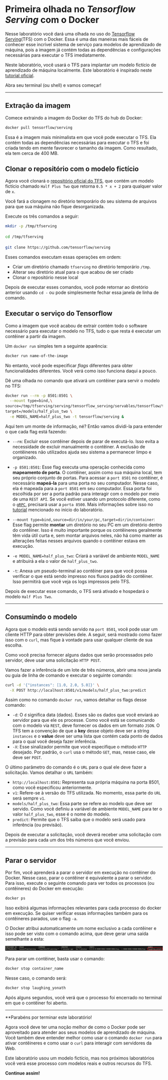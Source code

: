 # Primeira olhada no *Tensorflow Serving* com o Docker

Nesse laboratório você dará uma olhada no uso do [Tensorflow Serving](https://www.tensorflow.org/tfx/guide/serving)(TFS) com o Docker. Essa é uma das maneiras mais fáceis de conhecer esse incrível sistema de serviço para modelos de aprendizado de máquina, pois a imagem já contém todas as dependências e configurações necessárias para executar o TFS imediatamente.

Neste laboratório, você usará o TFS para implantar um modelo fictício de aprendizado de máquina localmente. Este laboratório é inspirado neste [tutorial oficial](https://www.tensorflow.org/tfx/serving/docker).

Abra seu terminal (ou shell) e vamos começar!

----------------------

## Extração da imagem

Comece extraindo a imagem do Docker do TFS do hub do Docker:

```bash
docker pull tensorflow/serving
```
Essa é a imagem mais minimalista em que você pode executar o TFS. Ela contém todas as dependências necessárias para executar o TFS e foi criada tendo em mente favorecer o tamanho da imagem. Como resultado, ela tem cerca de 400 MB.

## Clonar o repositório com o modelo fictício


Agora você clonará o [repositório oficial do TFS](https://github.com/tensorflow/serving), que contém um modelo fictício chamado `Half Plus Two` que retorna `0.5 * x + 2` para qualquer valor de `x`. 

Você fará a clonagem no diretório temporário do seu sistema de arquivos para que sua máquina não fique desorganizada. 

Execute os três comandos a seguir:

```bash
mkdir -p /tmp/tfserving

cd /tmp/tfserving

git clone https://github.com/tensorflow/serving
```

Esses comandos executam essas operações em ordem:
- Criar um diretório chamado `tfserving` no diretório temporário `/tmp`.
- Alterar seu diretório atual para o que acabou de ser criado
- Clonar o repositório nesse local

Depois de executar esses comandos, você pode retornar ao diretório anterior usando `cd -` ou pode simplesmente fechar essa janela de linha de comando.

## Executar o serviço do Tensorflow

Como a imagem que você acabou de extrair contém todo o software necessário para executar o modelo no TFS, tudo o que resta é executar um contêiner a partir da imagem.

Um `docker run` simples tem a seguinte aparência:

```bash
docker run name-of-the-image
```
No entanto, você pode especificar *flags* diferentes para obter funcionalidades diferentes. Você verá como isso funciona daqui a pouco.

Dê uma olhada no comando que ativará um contêiner para servir o modelo no TFS:

```bash
docker run --rm -p 8501:8501 \
  --mount type=bind,\
source=/tmp/tfserving/serving/tensorflow_serving/servables/tensorflow/testdata/saved_model_half_plus_two_cpu,\
target=/models/half_plus_two \
  -e MODEL_NAME=half_plus_two -t tensorflow/serving &
```

Aqui tem um monte de informação, né? Então vamos dividi-la para entender o que cada flag está fazendo:

- `--rm`: Excluir esse contêiner depois de parar de executá-lo. Isso evita a necessidade de excluir manualmente o contêiner. A exclusão de contêineres não utilizados ajuda seu sistema a permanecer limpo e organizado.

- `-p 8501:8501`: Esse flag executa uma operação conhecida como **mapeamento de porta**. O contêiner, assim como sua máquina local, tem seu próprio conjunto de portas. Para acessar a `port 8501` no contêiner, é necessário **mapeá-la** para uma porta no seu computador. Nesse caso, ela é mapeada para a `port 8501` em seu computador. Essa porta foi escolhida por ser a porta padrão para interagir com o modelo por meio de uma `REST API`. Se você estiver usando um protocolo diferente, como o [`gRPC`](https://grpc.io/), precisará usar a `porta 8500`. Mais informações sobre isso no [tutorial](https://www.tensorflow.org/tfx/serving/docker) mencionado no início do laboratório.
- `--mount type=bind,source=dir/in/your/pc,target=dir/in/container`: Esse flag permite **montar** um diretório no seu PC em um diretório dentro do contêiner. Isso é muito importante porque os contêineres geralmente têm vida útil curta e, sem montar arquivos neles, não há como manter as alterações feitas nesses arquivos quando o contêiner estava em execução.

- `-e MODEL_NAME=half_plus_two`: Criará a variável de ambiente `MODEL_NAME` e atribuirá a ela o valor de `half_plus_two`.
- `-t`: Anexa um pseudo-terminal ao contêiner para que você possa verificar o que está sendo impresso nos fluxos padrão do contêiner. Isso permitirá que você veja os logs impressos pelo TFS.

Depois de executar esse comando, o TFS será ativado e hospedará o modelo `Half Plus Two`.

-------

## Consumindo o modelo

Agora que o modelo está sendo servido na `port 8501`, você pode usar um cliente HTTP para obter previsões dele. A seguir, será mostrado como fazer isso com o `curl`, mas fique à vontade para usar qualquer cliente de sua escolha.

Como você precisa fornecer alguns dados que serão processados pelo servidor, deve usar uma solicitação `HTTP POST`.

Vamos fazer a inferência de um lote de três números, abrir uma nova janela ou guia de linha de comando e executar o seguinte comando:

```bash
curl -d '{"instances": [1.0, 2.0, 5.0]}' \
  -X POST http://localhost:8501/v1/models/half_plus_two:predict
```

Assim como no comando `docker run`, vamos detalhar os flags desse comando:
- `-d`: O `d` significa data (dados). Esses são os dados que você enviará ao servidor para que ele os processe. Como você está se comunicando com o modelo via `REST`, deve fornecer os dados em um formato `JSON`. O TFS tem a convenção de que a **key** desse objeto deve ser a string `instances` e o **value** deve ser uma lista que contém cada ponto de dados para o qual você deseja fazer inferência.
- `-X`: Esse sinalizador permite que você especifique o método `HTTP` desejado. Por padrão, o `curl` usa o método `GET`, mas, nesse caso, ele deve ser `POST`.


O último parâmetro do comando é o `URL` para o qual ele deve fazer a solicitação. Vamos detalhar o `URL` também:
- `http://localhost:8501`: Representa sua própria máquina na porta 8501, como você especificou anteriormente.
- `v1`: Refere-se à versão do TFS utilizada. No momento, essa parte do `URL` será sempre `v1`.
- `models/half_plus_two`: Essa parte se refere ao modelo que deve ser servido. Como você definiu a variável de ambiente `MODEL_NAME` para ter o valor `half_plus_two`, esse é o nome do modelo.
- `predict`: Permite que o TFS saiba que o modelo será usado para inferência (ou previsão).

Depois de executar a solicitação, você deverá receber uma solicitação com a previsão para cada um dos três números que você enviou.

-----

## Parar o servidor

Por fim, você aprenderá a parar o servidor em execução no contêiner do Docker. Nesse caso, parar o contêiner é equivalente a parar o servidor. Para isso, execute o seguinte comando para ver todos os processos (ou contêineres) do Docker em execução:

```bash
docker ps
```
Isso exibirá algumas informações relevantes para cada processo do docker em execução. Se quiser verificar essas informações também para os contêineres parados, use o flag `-a`.

O Docker atribui automaticamente um nome exclusivo a cada contêiner e isso pode ser visto com o comando acima, que deve gerar uma saída semelhante a esta:

![container_name](../../assets/container_name.png)

Para parar um contêiner, basta usar o comando:

```bash
docker stop container_name
```

Nesse caso, o comando será: 
```bash
docker stop laughing_yonath
```

Após alguns segundos, você verá que o processo foi encerrado no terminal em que o contêiner foi aberto.

-----
**Parabéns por terminar este laboratório!

Agora você deve ter uma noção melhor de como o Docker pode ser aproveitado para atender aos seus modelos de aprendizado de máquina. Você também deve entender melhor como usar o comando `docker run` para ativar contêineres e como usar o `curl` para interagir com servidores da Web.

Este laboratório usou um modelo fictício, mas nos próximos laboratórios você verá esse processo com modelos reais e outros recursos do TFS.

**Continue assim!**